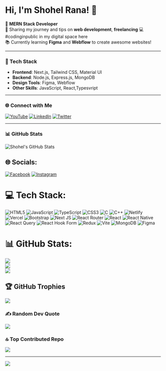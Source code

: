 # Hi, I'm Shohel Rana! 👋

🚀 **MERN Stack Developer**  
🎥 Sharing my journey and tips on **web development**, **freelancing**
💻 #codinginpublic in my digital space here  
📚 Currently learning **Figma** and **Webflow** to create awesome websites!  

---

### 🚀 Tech Stack
- **Frontend**: Next.js, Tailwind CSS, Material UI
- **Backend**: Node.js, Express.js, MongoDB
- **Design Tools**: Figma, Webflow
- **Other Skills**:  JavaScript, React,Typesvript

---

### 🌐 Connect with Me
[![YouTube](https://img.shields.io/badge/YouTube-FF0000?style=flat&logo=youtube&logoColor=white)](https://youtube.com)
[![LinkedIn](https://img.shields.io/badge/LinkedIn-0077B5?style=flat&logo=linkedin&logoColor=white)](https://linkedin.com)
[![Twitter](https://img.shields.io/badge/Twitter-1DA1F2?style=flat&logo=twitter&logoColor=white)](https://twitter.com)

---

### 📊 GitHub Stats
![Shohel's GitHub Stats](https://github-readme-stats.vercel.app/api?username=shohelrana&show_icons=true&theme=radical)



## 🌐 Socials:
[![Facebook](https://img.shields.io/badge/Facebook-%231877F2.svg?logo=Facebook&logoColor=white)](https://facebook.com/shohelranaprtb) [![Instagram](https://img.shields.io/badge/Instagram-%23E4405F.svg?logo=Instagram&logoColor=white)](https://instagram.com/shohelrana2002) 

# 💻 Tech Stack:
![HTML5](https://img.shields.io/badge/html5-%23E34F26.svg?style=for-the-badge&logo=html5&logoColor=white) ![JavaScript](https://img.shields.io/badge/javascript-%23323330.svg?style=for-the-badge&logo=javascript&logoColor=%23F7DF1E) ![TypeScript](https://img.shields.io/badge/typescript-%23007ACC.svg?style=for-the-badge&logo=typescript&logoColor=white) ![CSS3](https://img.shields.io/badge/css3-%231572B6.svg?style=for-the-badge&logo=css3&logoColor=white) ![C](https://img.shields.io/badge/c-%2300599C.svg?style=for-the-badge&logo=c&logoColor=white) ![C++](https://img.shields.io/badge/c++-%2300599C.svg?style=for-the-badge&logo=c%2B%2B&logoColor=white) ![Netlify](https://img.shields.io/badge/netlify-%23000000.svg?style=for-the-badge&logo=netlify&logoColor=#00C7B7) ![Vercel](https://img.shields.io/badge/vercel-%23000000.svg?style=for-the-badge&logo=vercel&logoColor=white) ![Bootstrap](https://img.shields.io/badge/bootstrap-%238511FA.svg?style=for-the-badge&logo=bootstrap&logoColor=white) ![Next JS](https://img.shields.io/badge/Next-black?style=for-the-badge&logo=next.js&logoColor=white) ![React Router](https://img.shields.io/badge/React_Router-CA4245?style=for-the-badge&logo=react-router&logoColor=white) ![React](https://img.shields.io/badge/react-%2320232a.svg?style=for-the-badge&logo=react&logoColor=%2361DAFB) ![React Native](https://img.shields.io/badge/react_native-%2320232a.svg?style=for-the-badge&logo=react&logoColor=%2361DAFB) ![React Query](https://img.shields.io/badge/-React%20Query-FF4154?style=for-the-badge&logo=react%20query&logoColor=white) ![React Hook Form](https://img.shields.io/badge/React%20Hook%20Form-%23EC5990.svg?style=for-the-badge&logo=reacthookform&logoColor=white) ![Redux](https://img.shields.io/badge/redux-%23593d88.svg?style=for-the-badge&logo=redux&logoColor=white) ![Vite](https://img.shields.io/badge/vite-%23646CFF.svg?style=for-the-badge&logo=vite&logoColor=white) ![MongoDB](https://img.shields.io/badge/MongoDB-%234ea94b.svg?style=for-the-badge&logo=mongodb&logoColor=white) ![Figma](https://img.shields.io/badge/figma-%23F24E1E.svg?style=for-the-badge&logo=figma&logoColor=white)
# 📊 GitHub Stats:
![](https://github-readme-stats.vercel.app/api?username=shohelrana2002&theme=dark&hide_border=false&include_all_commits=false&count_private=false)<br/>
![](https://github-readme-streak-stats.herokuapp.com/?user=shohelrana2002&theme=dark&hide_border=false)<br/>
![](https://github-readme-stats.vercel.app/api/top-langs/?username=shohelrana2002&theme=dark&hide_border=false&include_all_commits=false&count_private=false&layout=compact)

## 🏆 GitHub Trophies
![](https://github-profile-trophy.vercel.app/?username=shohelrana2002&theme=radical&no-frame=false&no-bg=true&margin-w=4)

### ✍️ Random Dev Quote
![](https://quotes-github-readme.vercel.app/api?type=horizontal&theme=radical)

### 🔝 Top Contributed Repo
![](https://github-contributor-stats.vercel.app/api?username=shohelrana2002&limit=5&theme=dark&combine_all_yearly_contributions=true)

---
[![](https://visitcount.itsvg.in/api?id=shohelrana2002&icon=0&color=0)](https://visitcount.itsvg.in)

<!-- Proudly created with GPRM ( https://gprm.itsvg.in ) -->
